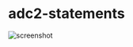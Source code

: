 # adc2-statements

![screenshot](https://support.askia.com/hc/en-us/article_attachments/200038321/adc2_Statement.png)
